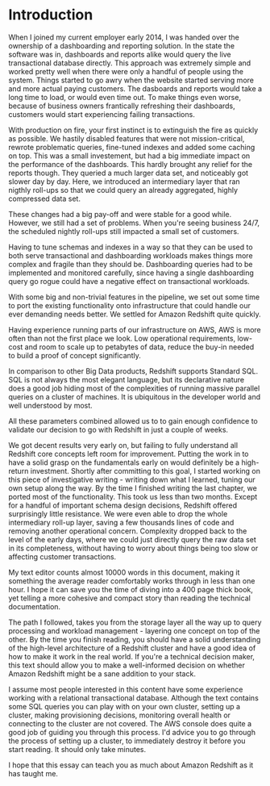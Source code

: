 # Introduction

When I joined my current employer early 2014, I was handed over the ownership of a dashboarding and reporting solution. In the state the software was in, dashboards and reports alike would query the live transactional database directly. This approach was extremely simple and worked pretty well when there were only a handful of people using the system. Things started to go awry when the website started serving more and more actual paying customers. The dasboards and reports would take a long time to load, or would even time out. To make things even worse, because of business owners frantically refreshing their dashboards, customers would start experiencing failing transactions.

With production on fire, your first instinct is to extinguish the fire as quickly as possible. We hastily disabled features that were not mission-critical, rewrote problematic queries, fine-tuned indexes and added some caching on top. This was a small investement, but had a big immediate impact on the performance of the dashboards. This hardly brought any relief for the reports though. They queried a much larger data set, and noticeably got slower day by day. Here, we introduced an intermediary layer that ran nigthly roll-ups so that we could query an already aggregated, highly compressed data set.

These changes had a big pay-off and were stable for a good while. However, we still had a set of problems. When you're seeing business 24/7, the scheduled nightly roll-ups still impacted a small set of customers.

Having to tune schemas and indexes in a way so that they can be used to both serve transactional and dashboarding workloads makes things more complex and fragile than they should be. Dashboarding queries had to be implemented and monitored carefully, since having a single dashboarding query go rogue could have a negative effect on transactional workloads.

With some big and non-trivial features in the pipeline, we set out some time to port the existing functionality onto infrastructure that could handle our ever demanding needs better. We settled for Amazon Redshift quite quickly.

Having experience running parts of our infrastructure on AWS, AWS is more often than not the first place we look. Low operational requirements, low-cost and room to scale up to petabytes of data, reduce the buy-in needed to build a proof of concept significantly.

In comparison to other Big Data products, Redshift supports Standard SQL. SQL is not always the most elegant language, but its declarative nature does a good job hiding most of the complexities of running massive parallel queries on a cluster of machines. It is ubiquitous in the developer world and well understood by most.

All these parameters combined allowed us to to gain enough confidence to validate our decision to go with Redshift in just a couple of weeks.

We got decent results very early on, but failing to fully understand all Redshift core concepts left room for improvement. Putting the work in to have a solid grasp on the fundamentals early on would definitely be a high-return investment. Shortly after committing to this goal, I started working on this piece of investigative writing - writing down what I learned, tuning our own setup along the way. By the time I finished writing the last chapter, we ported most of the functionality. This took us less than two months. Except for a handful of important schema design decisions, Redshift offered surprisingly little resistance. We were even able to drop the whole intermediary roll-up layer, saving a few thousands lines of code and removing another operational concern. Complexity dropped back to the level of the early days, where we could just directly query the raw data set in its completeness, without having to worry about things being too slow or affecting customer transactions.

My text editor counts almost 10000 words in this document, making it something the average reader comfortably works through in less than one hour. I hope it can save you the time of diving into a 400 page thick book, yet telling a more cohesive and compact story than reading the technical documentation.

The path I followed, takes you from the storage layer all the way up to query processing and workload management - layering one concept on top of the other. By the time you finish reading, you should have a solid understanding of the high-level architecture of a Redshift cluster and have a good idea of how to make it work in the real world. If you're a technical decision maker, this text should allow you to make a well-informed decision on whether Amazon Redshift might be a sane addition to your stack.

I assume most people interested in this content have some experience working with a relational transactional database. Although the text contains some SQL queries you can play with on your own cluster, setting up a cluster, making provisioning decisions, monitoring overall health or connecting to the cluster are not covered. The AWS console does quite a good job of guiding you through this process. I'd advice you to go through the process of setting up a cluster, to immediately destroy it before you start reading. It should only take minutes.

I hope that this essay can teach you as much about Amazon Redshift as it has taught me.